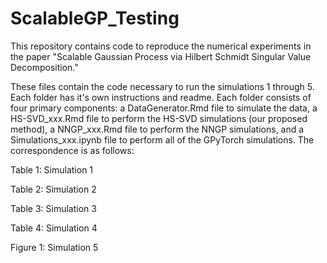 # ScalableGP_Testing
This repository contains code to reproduce the numerical experiments in the paper "Scalable Gaussian Process via Hilbert Schmidt Singular Value Decomposition."


These files contain the code necessary to run the simulations 1 through 5. Each folder has it's own instructions and readme. Each folder consists of four primary components: a DataGenerator.Rmd file to simulate the data, a HS-SVD_xxx.Rmd file to perform the HS-SVD simulations (our proposed method), a NNGP_xxx.Rmd file to perform the NNGP simulations, and a Simulations_xxx.ipynb file to perform all of the GPyTorch simulations. The correspondence is as follows:

Table 1: Simulation 1

Table 2: Simulation 2

Table 3: Simulation 3

Table 4: Simulation 4

Figure 1: Simulation 5
